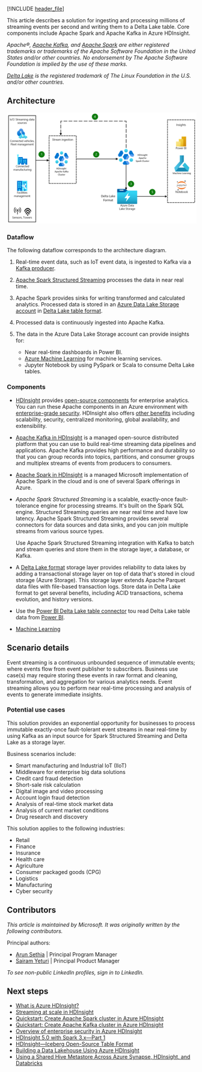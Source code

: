 [!INCLUDE [header_file](../../../includes/sol-idea-header.md)]

This article describes a solution for ingesting and processing millions of streaming events per second and writing them to a Delta Lake table. Core components include Apache Spark and Apache Kafka in Azure HDInsight.

*Apache®, [Apache Kafka](https://kafka.apache.org), and [Apache Spark](https://spark.apache.org) are either registered trademarks or trademarks of the Apache Software Foundation in the United States and/or other countries. No endorsement by The Apache Software Foundation is implied by the use of these marks.*

*[Delta Lake](https://delta.io/) is the registered trademark of The Linux Foundation in the U.S. and/or other countries.*

## Architecture

![Diagram that shows the architecture for ingesting and processing streaming data.](../media/hdinsight-kafka-spark-deltalake.png)


### Dataflow

The following dataflow corresponds to the architecture diagram.

1. Real-time event data, such as IoT event data, is ingested to Kafka via a [Kafka producer](https://kafka.apache.org/documentation/#producerapi).

1. [Apache Spark Structured Streaming](https://spark.apache.org/docs/latest/structured-streaming-programming-guide.html) processes the data in near real time.
1. Apache Spark provides sinks for writing transformed and calculated analytics. Processed data is stored in an [Azure Data Lake Storage account](https://azure.microsoft.com/services/storage/data-lake-storage) in [Delta Lake table format](https://delta.io/).
1. Processed data is continuously ingested into Apache Kafka. 
1. The data in the Azure Data Lake Storage account can provide insights for:
   - Near real-time dashboards in Power BI.
   - [Azure Machine Learning](https://azure.microsoft.com/services/machine-learning) for machine learning services. 
   - Jupyter Notebook by using PySpark or Scala to consume Delta Lake tables.

### Components

- [HDInsight](/azure/hdinsight/) provides [open-source components](/azure/hdinsight/hdinsight-5x-component-versioning) for enterprise analytics. You can run these Apache components in an Azure environment with [enterprise-grade security](/azure/hdinsight/domain-joined/hdinsight-security-overview). HDInsight also offers [other benefits](/azure/hdinsight/hdinsight-overview#why-should-i-use-azure-hdinsight) including scalability, security, centralized monitoring, global availability, and extensibility.

- [Apache Kafka in HDInsight](/azure/hdinsight/kafka/apache-kafka-introduction) is a managed open-source distributed platform that you can use to build real-time streaming data pipelines and applications. Apache Kafka provides high performance and durability so that you can group records into topics, partitions, and consumer groups and multiplex streams of events from producers to consumers.
- [Apache Spark in HDInsight](/azure/hdinsight/spark/apache-spark-overview) is a managed Microsoft implementation of Apache Spark in the cloud and is one of several Spark offerings in Azure.
  
- *Apache Spark Structured Streaming* is a scalable, exactly-once fault-tolerance engine for processing streams. It's built on the Spark SQL engine. Structured Streaming queries are near real time and have low latency. Apache Spark Structured Streaming provides several connectors for data sources and data sinks, and you can join multiple streams from various source types.
  
  Use Apache Spark Structured Streaming integration with Kafka to batch and stream queries and store them in the storage layer, a database, or Kafka.
- A [Delta Lake format](https://delta.io/) storage layer provides reliability to data lakes by adding a transactional storage layer on top of data that's stored in cloud storage (Azure Storage). This storage layer extends Apache Parquet data files with file-based transaction logs. Store data in Delta Lake format to get several benefits, including ACID transactions, schema evolution, and history versions.
- Use the [Power BI Delta Lake table connector](https://github.com/delta-io/delta/tree/master/connectors/powerbi) tou read Delta Lake table data from [Power BI](https://powerbi.microsoft.com).
- [Machine Learning](/azure/hdinsight/hadoop/apache-hadoop-deep-dive-advanced-analytics#machine-learning-and-apache-spark)

## Scenario details

Event streaming is a continuous unbounded sequence of immutable events; where events flow from event publisher to subscribers. Business use case(s) may require storing these events in raw format and cleaning, transformation, and aggregation for various analytics needs. Event streaming allows you to perform near real-time processing and analysis of events to generate immediate insights.

### Potential use cases

This solution provides an exponential opportunity for businesses to process immutable exactly-once fault-tolerant event streams in near real-time by using Kafka as an input source for Spark Structured Streaming and Delta Lake as a storage layer.

Business scenarios include:

- Smart manufacturing and Industrial IoT (IIoT)
- Middleware for enterprise big data solutions
- Credit card fraud detection 
- Short-sale risk calculation
- Digital image and video processing
- Account login fraud detection
- Analysis of real-time stock market data
- Analysis of current market conditions
- Drug research and discovery

This solution applies to the following industries:

- Retail
- Finance
- Insurance
- Health care
- Agriculture
- Consumer packaged goods (CPG)
- Logistics
- Manufacturing
- Cyber security

## Contributors

*This article is maintained by Microsoft. It was originally written by the following contributors.*

Principal authors:

- [Arun Sethia](https://www.linkedin.com/in/arun-sethia-0a91aa5/) | Principal Program Manager 
- [Sairam Yeturi](https://www.linkedin.com/in/sairam-y-78a4202a/) | Principal Product Manager

*To see non-public LinkedIn profiles, sign in to LinkedIn.*

## Next steps

- [What is Azure HDInsight?](/azure/hdinsight/hdinsight-overview)
- [Streaming at scale in HDInsight](/azure/hdinsight/hdinsight-streaming-at-scale-overview)
- [Quickstart: Create Apache Spark cluster in Azure HDInsight](/azure/hdinsight/spark/apache-spark-jupyter-spark-sql-use-portal)
- [Quickstart: Create Apache Kafka cluster in Azure HDInsight](/azure/hdinsight/kafka/apache-kafka-get-started)
- [Overview of enterprise security in Azure HDInsight](/azure/hdinsight/domain-joined/hdinsight-security-overview)
- [HDInsight 5.0 with Spark 3.x—Part 1](https://techcommunity.microsoft.com/t5/analytics-on-azure-blog/hdinsight-5-0-with-spark-3-x-part-1/ba-p/3777416)
- [HDInsight—Iceberg Open-Source Table Format](https://techcommunity.microsoft.com/t5/analytics-on-azure-blog/hdinsight-iceberg-open-source-table-format/ba-p/3754126)	
- [Building a Data Lakehouse Using Azure HDInsight](https://murggu.medium.com/building-a-data-lakehouse-using-azure-hdinsight-d41f7c3547d8)
- [Using a Shared Hive Metastore Across Azure Synapse, HDInsight, and Databricks](https://murggu.medium.com/using-a-shared-hive-metastore-across-azure-synapse-hdinsight-and-databricks-72c53acda778)
